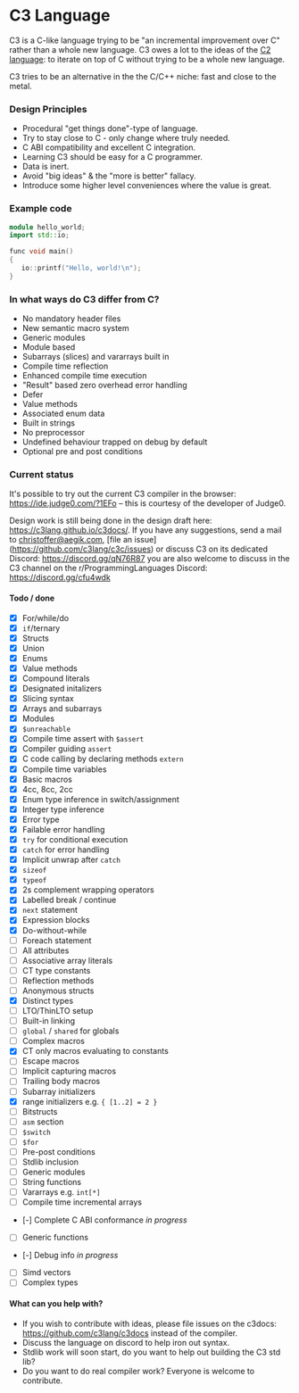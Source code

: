 # C3 Language

C3 is a C-like language trying to be "an incremental improvement over C" rather than a whole new language. 
C3 owes a lot to the ideas of the [C2 language](http://c2lang.org): to iterate on top of C without trying to be a 
whole new language.

C3 tries to be an alternative in the the C/C++ niche: fast and close to the metal.

### Design Principles
- Procedural "get things done"-type of language.
- Try to stay close to C - only change where truly needed.
- C ABI compatibility and excellent C integration.
- Learning C3 should be easy for a C programmer.
- Data is inert.
- Avoid "big ideas" & the "more is better" fallacy.
- Introduce some higher level conveniences where the value is great.

### Example code

```c++
module hello_world;
import std::io;

func void main()
{
   io::printf("Hello, world!\n");
}
```

### In what ways do C3 differ from C?

- No mandatory header files
- New semantic macro system
- Generic modules
- Module based
- Subarrays (slices) and vararrays built in
- Compile time reflection
- Enhanced compile time execution
- "Result" based zero overhead error handling
- Defer
- Value methods
- Associated enum data
- Built in strings
- No preprocessor
- Undefined behaviour trapped on debug by default
- Optional pre and post conditions

### Current status

It's possible to try out the current C3 compiler in the browser: https://ide.judge0.com/?1EFo – this is courtesy of the
developer of Judge0. 

Design work is still being done in the design draft here: https://c3lang.github.io/c3docs/. If you have any suggestions, send a mail to [christoffer@aegik.com](mailto:christoffer@aegik.com), [file an issue] (https://github.com/c3lang/c3c/issues) or discuss 
C3 on its dedicated Discord: https://discord.gg/qN76R87
you are also welcome to discuss in the C3 channel on 
the r/ProgrammingLanguages Discord: https://discord.gg/cfu4wdk


#### Todo / done

- [x] For/while/do
- [x] `if`/ternary
- [x] Structs
- [x] Union
- [x] Enums
- [x] Value methods
- [x] Compound literals
- [x] Designated initalizers
- [x] Slicing syntax
- [x] Arrays and subarrays
- [x] Modules
- [x] `$unreachable`
- [x] Compile time assert with `$assert`
- [x] Compiler guiding `assert` 
- [x] C code calling by declaring methods `extern`
- [x] Compile time variables
- [x] Basic macros
- [x] 4cc, 8cc, 2cc
- [x] Enum type inference in switch/assignment
- [x] Integer type inference
- [x] Error type
- [x] Failable error handling
- [x] `try` for conditional execution
- [x] `catch` for error handling
- [x] Implicit unwrap after `catch`
- [x] `sizeof`
- [x] `typeof`
- [x] 2s complement wrapping operators
- [x] Labelled break / continue
- [x] `next` statement
- [x] Expression blocks
- [x] Do-without-while
- [ ] Foreach statement
- [ ] All attributes
- [ ] Associative array literals
- [ ] CT type constants
- [ ] Reflection methods
- [ ] Anonymous structs
- [x] Distinct types
- [ ] LTO/ThinLTO setup
- [ ] Built-in linking
- [ ] `global` / `shared` for globals 
- [ ] Complex macros
- [x] CT only macros evaluating to constants
- [ ] Escape macros
- [ ] Implicit capturing macros
- [ ] Trailing body macros
- [ ] Subarray initializers
- [x] range initializers e.g. `{ [1..2] = 2 }`
- [ ] Bitstructs
- [ ] `asm` section
- [ ] `$switch`
- [ ] `$for`
- [ ] Pre-post conditions
- [ ] Stdlib inclusion
- [ ] Generic modules
- [ ] String functions
- [ ] Vararrays e.g. `int[*]`
- [ ] Compile time incremental arrays
- [-] Complete C ABI conformance *in progress*
- [ ] Generic functions
- [-] Debug info *in progress*
- [ ] Simd vectors
- [ ] Complex types

#### What can you help with?

- If you wish to contribute with ideas, please file issues on the c3docs: https://github.com/c3lang/c3docs instead of the compiler.
- Discuss the language on discord to help iron out syntax.
- Stdlib work will soon start, do you want to help out building the C3 std lib?
- Do you want to do real compiler work? Everyone is welcome to contribute.
